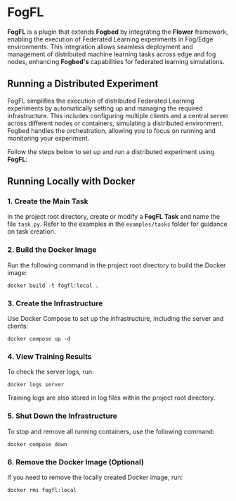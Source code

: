 # FogFL

**FogFL** is a plugin that extends **Fogbed** by integrating the **Flower** framework, enabling the execution of Federated Learning experiments in Fog/Edge environments. This integration allows seamless deployment and management of distributed machine learning tasks across edge and fog nodes, enhancing **Fogbed's** capabilities for federated learning simulations.

## Running a Distributed Experiment

FogFL simplifies the execution of distributed Federated Learning experiments by automatically setting up and managing the required infrastructure. This includes configuring multiple clients and a central server across different nodes or containers, simulating a distributed environment. Fogbed handles the orchestration, allowing you to focus on running and monitoring your experiment.

Follow the steps below to set up and run a distributed experiment using **FogFL**:

## Running Locally with Docker

### 1. Create the Main Task

In the project root directory, create or modify a **FogFL Task** and name the file `task.py`. Refer to the examples in the `examples/tasks` folder for guidance on task creation.

### 2. Build the Docker Image

Run the following command in the project root directory to build the Docker image:

```
docker build -t fogfl:local .
```

### 3. Create the Infrastructure

Use Docker Compose to set up the infrastructure, including the server and clients:

```
docker compose up -d
```

### 4. View Training Results

To check the server logs, run:

```
docker logs server
```

Training logs are also stored in log files within the project root directory.

### 5. Shut Down the Infrastructure

To stop and remove all running containers, use the following command:

```
docker compose down
```

### 6. Remove the Docker Image (Optional)

If you need to remove the locally created Docker image, run:

```
docker rmi fogfl:local
```
